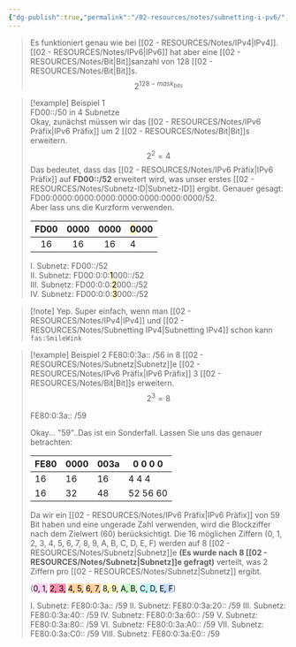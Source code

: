 ```yaml
---
{"dg-publish":true,"permalink":"/02-resources/notes/subnetting-i-pv6/","tags":["netzwerk/subnetting","netzwerk/ip/ipv6"],"noteIcon":""}
---
```


>Es funktioniert genau wie bei [[02 - RESOURCES/Notes/IPv4\|IPv4]]. [[02 - RESOURCES/Notes/IPv6\|IPv6]] hat aber eine [[02 - RESOURCES/Notes/Bit\|Bit]]sanzahl von 128 [[02 - RESOURCES/Notes/Bit\|Bit]]s.
>$$2^{128-mask_{bits}}$$


>[!example] Beispiel 1  
>FD00::/50 in 4 Subnetze  
>Okay, zunächst müssen wir das [[02 - RESOURCES/Notes/IPv6 Präfix\|IPv6 Präfix]] um 2 [[02 - RESOURCES/Notes/Bit\|Bit]]s erweitern.  
>$$2^{2}=4$$
>Das bedeutet, dass das [[02 - RESOURCES/Notes/IPv6 Präfix\|IPv6 Präfix]] auf **FD00::/52** erweitert wird, was unser erstes [[02 - RESOURCES/Notes/Subnetz-ID\|Subnetz-ID]] ergibt. Genauer gesagt: FD00:0000:0000:0000:0000:0000:0000:0000/52.  
>Aber lass uns die Kurzform verwenden. 
> 
>| FD00 | 0000 | 0000 | <mark style="background: #FFF3A3A6;">0</mark>000  |
>| :----: | :----: | :----: | ----- |
>| 16   | 16   | 16   | 4 |
>
>I. Subnetz: FD00::/52  
>II. Subnetz: FD00:0:0:<mark style="background: #FFF3A3A6;">1</mark>000::/52  
>III. Subnetz: FD00:0:0:<mark style="background: #FFF3A3A6;">2</mark>000::/52  
>IV. Subnetz: FD00:0:0:<mark style="background: #FFF3A3A6;">3</mark>000::/52


>[!note] Yep. Super einfach, wenn man [[02 - RESOURCES/Notes/IPv4\|IPv4]] und [[02 - RESOURCES/Notes/Subnetting IPv4\|Subnetting IPv4]] schon kann `fas:SmileWink`

>[!example] Beispiel 2
>FE80:0:3a:: /56 in 8 [[02 - RESOURCES/Notes/Subnetz\|Subnetz]]e
>[[02 - RESOURCES/Notes/IPv6 Präfix\|IPv6 Präfix]] 3 [[02 - RESOURCES/Notes/Bit\|Bit]]s erweitern.
>$$2^{3}=8$$
>
>FE80:0:3a:: /59
>
>Okay... "59"..Das ist ein Sonderfall. Lassen Sie uns das genauer betrachten:
>
>| FE80 | 0000 | 003a |   0    0    0    0  |
>| ---- | ---- | ---- | ----- |
>| 16   | 16   | 16   |  4    4    4 |
>| 16   | 32   | 48   | 52 56  60 |
>
>Da wir ein [[02 - RESOURCES/Notes/IPv6 Präfix\|IPv6 Präfix]] von 59 Bit haben und eine ungerade Zahl verwenden, wird die Blockziffer nach dem Zielwert (60) berücksichtigt. 
>Die 16 möglichen Ziffern (0, 1, 2, 3, 4, 5, 6, 7, 8, 9, A, B, C, D, E, F) werden auf 8 [[02 - RESOURCES/Notes/Subnetz\|Subnetz]]e **(Es wurde nach 8 [[02 - RESOURCES/Notes/Subnetz\|Subnetz]]e gefragt)** verteilt, was 2 Ziffern pro [[02 - RESOURCES/Notes/Subnetz\|Subnetz]] ergibt.
> 
> (<mark style="background: #FFB8EBA6;">0, 1,</mark> <mark style="background: #FF5582A6;">2, 3,</mark> <mark style="background: #FFB86CA6;">4, 5,</mark> <mark style="background: #FFB86CA6;">6, 7,</mark> <mark style="background: #FFF3A3A6;">8, 9,</mark> <mark style="background: #BBFABBA6;">A, B,</mark> <mark style="background: #ABF7F7A6;">C, D,</mark> <mark style="background: #ADCCFFA6;">E, F</mark>)
> 
> I. Subnetz: FE80:0:3a:: /59
> II. Subnetz: FE80:0:3a:20:: /59
> III. Subnetz: FE80:0:3a:40:: /59
> IV. Subnetz: FE80:0:3a:60:: /59
> V. Subnetz: FE80:0:3a:80:: /59
> VI. Subnetz: FE80:0:3a:A0:: /59
> VII. Subnetz: FE80:0:3a:C0:: /59
> VIII. Subnetz: FE80:0:3a:E0:: /59


